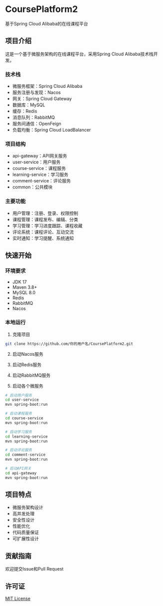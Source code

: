 # CoursePlatform2

基于Spring Cloud Alibaba的在线课程平台

## 项目介绍

这是一个基于微服务架构的在线课程平台，采用Spring Cloud Alibaba技术栈开发。

### 技术栈

- 微服务框架：Spring Cloud Alibaba
- 服务注册与发现：Nacos
- 网关：Spring Cloud Gateway
- 数据库：MySQL
- 缓存：Redis
- 消息队列：RabbitMQ
- 服务间通信：OpenFeign
- 负载均衡：Spring Cloud LoadBalancer

### 项目结构

- api-gateway：API网关服务
- user-service：用户服务
- course-service：课程服务
- learning-service：学习服务
- comment-service：评论服务
- common：公共模块

### 主要功能

- 用户管理：注册、登录、权限控制
- 课程管理：课程发布、编辑、分类
- 学习管理：学习进度跟踪、课程收藏
- 评论系统：课程评论、互动交流
- 实时通知：学习提醒、系统通知

## 快速开始

### 环境要求

- JDK 17
- Maven 3.8+
- MySQL 8.0
- Redis
- RabbitMQ
- Nacos

### 本地运行

1. 克隆项目
```bash
git clone https://github.com/你的用户名/CoursePlatform2.git
```

2. 启动Nacos服务

3. 启动Redis服务

4. 启动RabbitMQ服务

5. 启动各个微服务
```bash
# 启动用户服务
cd user-service
mvn spring-boot:run

# 启动课程服务
cd course-service
mvn spring-boot:run

# 启动学习服务
cd learning-service
mvn spring-boot:run

# 启动评论服务
cd comment-service
mvn spring-boot:run

# 启动API网关
cd api-gateway
mvn spring-boot:run
```

## 项目特点

- 微服务架构设计
- 高并发处理
- 安全性设计
- 性能优化
- 代码质量保证
- 可扩展性设计

## 贡献指南

欢迎提交Issue和Pull Request

## 许可证

[MIT License](LICENSE) 